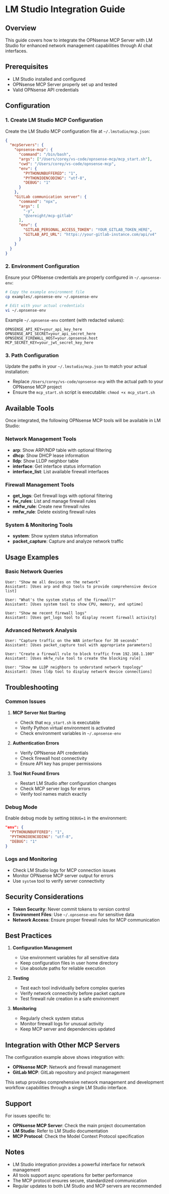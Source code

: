 # LM Studio Integration Guide

## Overview

This guide covers how to integrate the OPNsense MCP Server with LM Studio for enhanced network management capabilities through AI chat interfaces.

## Prerequisites

- LM Studio installed and configured
- OPNsense MCP Server properly set up and tested
- Valid OPNsense API credentials

## Configuration

### 1. Create LM Studio MCP Configuration

Create the LM Studio MCP configuration file at `~/.lmstudio/mcp.json`:

```json
{
  "mcpServers": {
    "opnsense-mcp": {
      "command": "/bin/bash",
      "args": ["/Users/corey/vs-code/opnsense-mcp/mcp_start.sh"],
      "cwd": "/Users/corey/vs-code/opnsense-mcp",
      "env": {
        "PYTHONUNBUFFERED": "1",
        "PYTHONIOENCODING": "utf-8",
        "DEBUG": "1"
      }
    },
    "GitLab communication server": {
      "command": "npx",
      "args": [
        "-y",
        "@zereight/mcp-gitlab"
      ],
      "env": {
        "GITLAB_PERSONAL_ACCESS_TOKEN": "YOUR_GITLAB_TOKEN_HERE",
        "GITLAB_API_URL": "https://your-gitlab-instance.com/api/v4"
      }
    }
  }
}
```

### 2. Environment Configuration

Ensure your OPNsense credentials are properly configured in `~/.opnsense-env`:

```bash
# Copy the example environment file
cp examples/.opnsense-env ~/.opnsense-env

# Edit with your actual credentials
vi ~/.opnsense-env
```

Example `~/.opnsense-env` content (with redacted values):

```env
OPNSENSE_API_KEY=your_api_key_here
OPNSENSE_API_SECRET=your_api_secret_here
OPNSENSE_FIREWALL_HOST=your.opnsense.host
MCP_SECRET_KEY=your_jwt_secret_key_here
```

### 3. Path Configuration

Update the paths in your `~/.lmstudio/mcp.json` to match your actual installation:

- Replace `/Users/corey/vs-code/opnsense-mcp` with the actual path to your OPNsense MCP project
- Ensure the `mcp_start.sh` script is executable: `chmod +x mcp_start.sh`

## Available Tools

Once integrated, the following OPNsense MCP tools will be available in LM Studio:

### Network Management Tools
- **arp**: Show ARP/NDP table with optional filtering
- **dhcp**: Show DHCP lease information
- **lldp**: Show LLDP neighbor table
- **interface**: Get interface status information
- **interface_list**: List available firewall interfaces

### Firewall Management Tools
- **get_logs**: Get firewall logs with optional filtering
- **fw_rules**: List and manage firewall rules
- **mkfw_rule**: Create new firewall rules
- **rmfw_rule**: Delete existing firewall rules

### System & Monitoring Tools
- **system**: Show system status information
- **packet_capture**: Capture and analyze network traffic

## Usage Examples

### Basic Network Queries

```
User: "Show me all devices on the network"
Assistant: [Uses arp and dhcp tools to provide comprehensive device list]

User: "What's the system status of the firewall?"
Assistant: [Uses system tool to show CPU, memory, and uptime]

User: "Show me recent firewall logs"
Assistant: [Uses get_logs tool to display recent firewall activity]
```

### Advanced Network Analysis

```
User: "Capture traffic on the WAN interface for 30 seconds"
Assistant: [Uses packet_capture tool with appropriate parameters]

User: "Create a firewall rule to block traffic from 192.168.1.100"
Assistant: [Uses mkfw_rule tool to create the blocking rule]

User: "Show me LLDP neighbors to understand network topology"
Assistant: [Uses lldp tool to display network device connections]
```

## Troubleshooting

### Common Issues

1. **MCP Server Not Starting**
   - Check that `mcp_start.sh` is executable
   - Verify Python virtual environment is activated
   - Check environment variables in `~/.opnsense-env`

2. **Authentication Errors**
   - Verify OPNsense API credentials
   - Check firewall host connectivity
   - Ensure API key has proper permissions

3. **Tool Not Found Errors**
   - Restart LM Studio after configuration changes
   - Check MCP server logs for errors
   - Verify tool names match exactly

### Debug Mode

Enable debug mode by setting `DEBUG=1` in the environment:

```json
"env": {
  "PYTHONUNBUFFERED": "1",
  "PYTHONIOENCODING": "utf-8",
  "DEBUG": "1"
}
```

### Logs and Monitoring

- Check LM Studio logs for MCP connection issues
- Monitor OPNsense MCP server output for errors
- Use `system` tool to verify server connectivity

## Security Considerations

- **Token Security**: Never commit tokens to version control
- **Environment Files**: Use `~/.opnsense-env` for sensitive data
- **Network Access**: Ensure proper firewall rules for MCP communication

## Best Practices

1. **Configuration Management**
   - Use environment variables for all sensitive data
   - Keep configuration files in user home directory
   - Use absolute paths for reliable execution

2. **Testing**
   - Test each tool individually before complex queries
   - Verify network connectivity before packet capture
   - Test firewall rule creation in a safe environment

3. **Monitoring**
   - Regularly check system status
   - Monitor firewall logs for unusual activity
   - Keep MCP server and dependencies updated

## Integration with Other MCP Servers

The configuration example above shows integration with:

- **OPNsense MCP**: Network and firewall management
- **GitLab MCP**: GitLab repository and project management

This setup provides comprehensive network management and development workflow capabilities through a single LM Studio interface.

## Support

For issues specific to:
- **OPNsense MCP Server**: Check the main project documentation
- **LM Studio**: Refer to LM Studio documentation
- **MCP Protocol**: Check the Model Context Protocol specification

## Notes

- LM Studio integration provides a powerful interface for network management
- All tools support async operations for better performance
- The MCP protocol ensures secure, standardized communication
- Regular updates to both LM Studio and MCP servers are recommended
